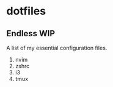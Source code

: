 # dotfiles

## Endless WIP

A list of my essential configuration files.

1. nvim
2. zshrc
3. i3
4. tmux
